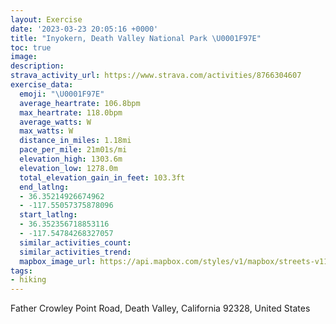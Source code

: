 ```yaml
---
layout: Exercise
date: '2023-03-23 20:05:16 +0000'
title: "Inyokern, Death Valley National Park \U0001F97E"
toc: true
image:
description:
strava_activity_url: https://www.strava.com/activities/8766304607
exercise_data:
  emoji: "\U0001F97E"
  average_heartrate: 106.8bpm
  max_heartrate: 118.0bpm
  average_watts: W
  max_watts: W
  distance_in_miles: 1.18mi
  pace_per_mile: 21m01s/mi
  elevation_high: 1303.6m
  elevation_low: 1278.0m
  total_elevation_gain_in_feet: 103.3ft
  end_latlng:
  - 36.35214926674962
  - -117.55057375878096
  start_latlng:
  - 36.352356718853116
  - -117.54784268327057
  similar_activities_count:
  similar_activities_trend:
  mapbox_image_url: https://api.mapbox.com/styles/v1/mapbox/streets-v11/static/path-5+787af2-1.0(uh%7B%7CEvhmlUe%40uA%5D%5BkAkBm%40u%40KSMqAO%7DBMyAKs%40UeACa%40GYCCK%3FKEYA%5BM%3F%40DBPFDALKGB%40E%40DC%40P%5Db%40a%40JORs%40TiAJYHKQC%5BfBa%40~AE%5CHr%40AT%40RZzANtAX~EBZAJGHD%3FK%3FJCN%40BBhAtA%7C%40pAz%40bBfAfDV%5E%5EXt%40Tj%40TNLLNr%40%7CBTdAVjCAn%40),pin-s-s+e5b22e(-117.54652,36.35355),pin-s-f+89ae00(-117.54995000000001,36.351779999999984)/auto/800x800?access_token=pk.eyJ1Ijoiam9zaGJlY2ttYW4iLCJhIjoiY205eWR2aDd1MWZ6djJrbXc4a3M0bWZleiJ9.XiG9OWkNcZk2QzjJbxLB4A
tags:
- hiking
---
```




Father Crowley Point Road, Death Valley, California 92328, United States
